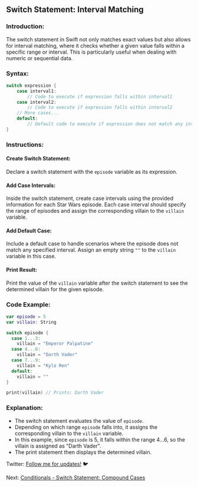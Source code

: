 ## Switch Statement: Interval Matching

### Introduction:

The switch statement in Swift not only matches exact values but also allows for interval matching, where it checks whether a given value falls within a specific range or interval. This is particularly useful when dealing with numeric or sequential data.

### Syntax:

```swift
switch expression {
    case interval1:
        // Code to execute if expression falls within interval1
    case interval2:
        // Code to execute if expression falls within interval2
    // More cases...
    default:
        // Default code to execute if expression does not match any interval
}
```

### Instructions:

#### Create Switch Statement:

Declare a switch statement with the `episode` variable as its expression.

#### Add Case Intervals:

Inside the switch statement, create case intervals using the provided information for each Star Wars episode.
Each case interval should specify the range of episodes and assign the corresponding villain to the `villain` variable.

#### Add Default Case:

Include a default case to handle scenarios where the episode does not match any specified interval. Assign an empty string `""` to the `villain` variable in this case.

#### Print Result:

Print the value of the `villain` variable after the switch statement to see the determined villain for the given episode.

### Code Example:

```swift
var episode = 5
var villain: String

switch episode {
  case 1...3:
    villain = "Emperor Palpatine"
  case 4...6:
    villain = "Darth Vader"
  case 7...9:
    villain = "Kylo Ren"
  default:
    villain = ""
}

print(villain) // Prints: Darth Vader
```

### Explanation:

- The switch statement evaluates the value of `episode`.
- Depending on which range `episode` falls into, it assigns the corresponding villain to the `villain` variable.
- In this example, since `episode` is 5, it falls within the range 4...6, so the villain is assigned as "Darth Vader".
- The print statement then displays the determined villain.

Twitter: [Follow me for updates!](https://twitter.com/bhushcodes) 🐦

Next: [Conditionals - Switch Statement: Compound Cases](/3/Conditionals_And_Logic/Switch%20Statement:%20Compound%20Cases/README.md)
